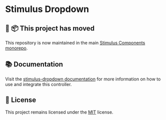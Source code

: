 # Stimulus Dropdown

## 🚚 📦 This project has moved

This repository is now maintained in the main [Stimulus Components monorepo](https://github.com/stimulus-components/stimulus-components).

## 📚 Documentation

Visit the [stimulus-dropdown documentation](https://www.stimulus-components.com/docs/stimulus-dropdown/) for more information on how to use and integrate this controller.

## 📝 License

This project remains licensed under the [MIT](http://opensource.org/licenses/MIT) license.
